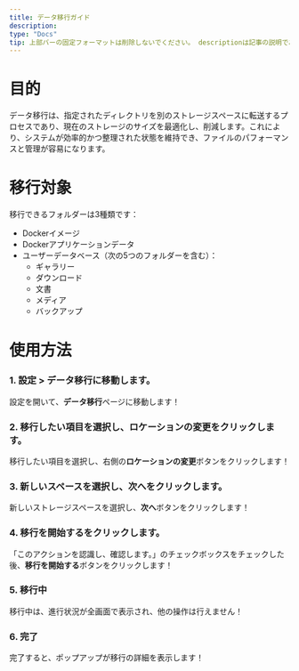 ```yaml
---
title: データ移行ガイド
description:
type: "Docs"
tip: 上部バーの固定フォーマットは削除しないでください。 descriptionは記事の説明であり、記入しない場合は内容の最初の段落が切り取られます。
---
```

# 目的
データ移行は、指定されたディレクトリを別のストレージスペースに転送するプロセスであり、現在のストレージのサイズを最適化し、削減します。これにより、システムが効率的かつ整理された状態を維持でき、ファイルのパフォーマンスと管理が容易になります。

# 移行対象
移行できるフォルダーは3種類です：
* Dockerイメージ
* Dockerアプリケーションデータ
* ユーザーデータベース（次の5つのフォルダーを含む）：
  * ギャラリー
  * ダウンロード
  * 文書
  * メディア
  * バックアップ
# 使用方法
### 1. 設定 > データ移行に移動します。
設定を開いて、**データ移行**ページに移動します！[](https://manage.icewhale.io/api/static/docs/1727178430378_image.png)

### 2. 移行したい項目を選択し、ロケーションの変更をクリックします。
移行したい項目を選択し、右側の**ロケーションの変更**ボタンをクリックします！[](https://manage.icewhale.io/api/static/docs/1727178444256_image.png)

### 3. 新しいスペースを選択し、次へをクリックします。
新しいストレージスペースを選択し、**次へ**ボタンをクリックします！[](https://manage.icewhale.io/api/static/docs/1727178450237_image.png)

### 4. 移行を開始するをクリックします。
「このアクションを認識し、確認します。」のチェックボックスをチェックした後、**移行を開始する**ボタンをクリックします！[](https://manage.icewhale.io/api/static/docs/1727178455511_image.png)

### 5. 移行中
移行中は、進行状況が全画面で表示され、他の操作は行えません！[](https://manage.icewhale.io/api/static/docs/1727178460307_image.png)

### 6. 完了
完了すると、ポップアップが移行の詳細を表示します！[](https://manage.icewhale.io/api/static/docs/1727178465734_image.png)